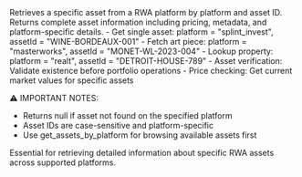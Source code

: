 <description>
Retrieves a specific asset from a RWA platform by platform and asset ID. Returns complete asset information including pricing, metadata, and platform-specific details.

<use-cases>
- Get single asset: platform = "splint_invest", assetId = "WINE-BORDEAUX-001"
- Fetch art piece: platform = "masterworks", assetId = "MONET-WL-2023-004"
- Lookup property: platform = "realt", assetId = "DETROIT-HOUSE-789"
- Asset verification: Validate existence before portfolio operations
- Price checking: Get current market values for specific assets
</use-cases>

⚠️ IMPORTANT NOTES:

- Returns null if asset not found on the specified platform
- Asset IDs are case-sensitive and platform-specific
- Use get_assets_by_platform for browsing available assets first

Essential for retrieving detailed information about specific RWA assets across supported platforms.
</description>
